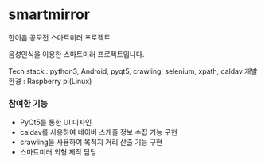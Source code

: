 # smartmirror
한이음 공모전 스마트미러 프로젝트

음성인식을 이용한 스마트미러 프로젝트입니다.

Tech stack : python3, Android, pyqt5, crawling, selenium, xpath, caldav
개발환경 : Raspberry pi(Linux)

### 참여한 기능
- PyQt5를 통한 UI 디자인 
- caldav를 사용하여 네이버 스케줄 정보 수집 기능 구현 
- crawling을 사용하여 목적지 거리 산출 기능 구현
- 스마트미러 외형 제작 담당
 
